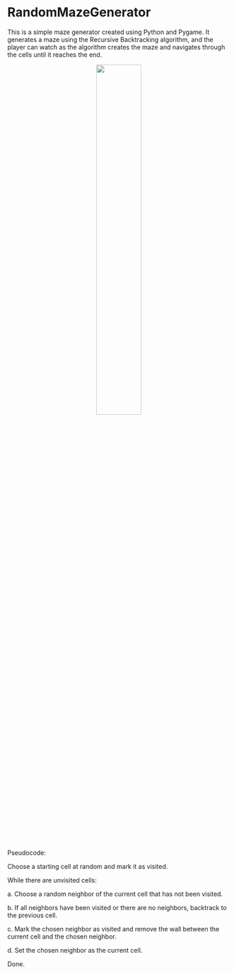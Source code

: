 # RandomMazeGenerator

This is a simple maze generator created using Python and Pygame. It generates a maze using the Recursive Backtracking algorithm, and the player can watch as the algorithm creates the maze and navigates through the cells until it reaches the end.

<p align="center">
    <img width=45% src="https://user-images.githubusercontent.com/45080358/219528690-c872c9ed-b7d4-4446-a954-3ddc036a1fce.gif">
</p>


Pseudocode:

Choose a starting cell at random and mark it as visited.

While there are unvisited cells:

  a. Choose a random neighbor of the current cell that has not been visited.
  
  b. If all neighbors have been visited or there are no neighbors, backtrack to the previous cell.
  
  c. Mark the chosen neighbor as visited and remove the wall between the current cell and the chosen neighbor.
  
  d. Set the chosen neighbor as the current cell.

Done.
